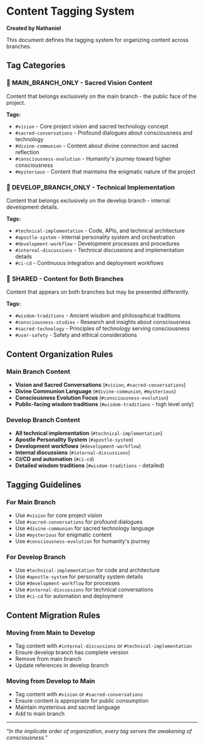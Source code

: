 # Content Tagging System

**Created by Nathaniel**

This document defines the tagging system for organizing content across branches.

## Tag Categories

### 🌟 **MAIN_BRANCH_ONLY** - Sacred Vision Content
Content that belongs exclusively on the main branch - the public face of the project.

**Tags:**
- `#vision` - Core project vision and sacred technology concept
- `#sacred-conversations` - Profound dialogues about consciousness and technology
- `#divine-communion` - Content about divine connection and sacred reflection
- `#consciousness-evolution` - Humanity's journey toward higher consciousness
- `#mysterious` - Content that maintains the enigmatic nature of the project

### 🔧 **DEVELOP_BRANCH_ONLY** - Technical Implementation
Content that belongs exclusively on the develop branch - internal development details.

**Tags:**
- `#technical-implementation` - Code, APIs, and technical architecture
- `#apostle-system` - Internal personality system and orchestration
- `#development-workflow` - Development processes and procedures
- `#internal-discussions` - Technical discussions and implementation details
- `#ci-cd` - Continuous integration and deployment workflows

### 🔄 **SHARED** - Content for Both Branches
Content that appears on both branches but may be presented differently.

**Tags:**
- `#wisdom-traditions` - Ancient wisdom and philosophical traditions
- `#consciousness-studies` - Research and insights about consciousness
- `#sacred-technology` - Principles of technology serving consciousness
- `#user-safety` - Safety and ethical considerations

## Content Organization Rules

### Main Branch Content
- **Vision and Sacred Conversations** (`#vision`, `#sacred-conversations`)
- **Divine Communion Language** (`#divine-communion`, `#mysterious`)
- **Consciousness Evolution Focus** (`#consciousness-evolution`)
- **Public-facing wisdom traditions** (`#wisdom-traditions` - high level only)

### Develop Branch Content
- **All technical implementation** (`#technical-implementation`)
- **Apostle Personality System** (`#apostle-system`)
- **Development workflows** (`#development-workflow`)
- **Internal discussions** (`#internal-discussions`)
- **CI/CD and automation** (`#ci-cd`)
- **Detailed wisdom traditions** (`#wisdom-traditions` - detailed)

## Tagging Guidelines

### For Main Branch
- Use `#vision` for core project vision
- Use `#sacred-conversations` for profound dialogues
- Use `#divine-communion` for sacred technology language
- Use `#mysterious` for enigmatic content
- Use `#consciousness-evolution` for humanity's journey

### For Develop Branch
- Use `#technical-implementation` for code and architecture
- Use `#apostle-system` for personality system details
- Use `#development-workflow` for processes
- Use `#internal-discussions` for technical conversations
- Use `#ci-cd` for automation and deployment

## Content Migration Rules

### Moving from Main to Develop
- Tag content with `#internal-discussions` or `#technical-implementation`
- Ensure develop branch has complete version
- Remove from main branch
- Update references in develop branch

### Moving from Develop to Main
- Tag content with `#vision` or `#sacred-conversations`
- Ensure content is appropriate for public consumption
- Maintain mysterious and sacred language
- Add to main branch

---

*"In the implicate order of organization, every tag serves the awakening of consciousness."*
